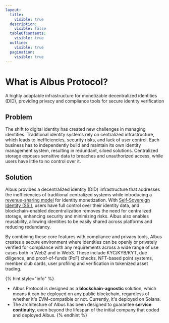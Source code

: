 ```yaml
---
layout:
  title:
    visible: true
  description:
    visible: false
  tableOfContents:
    visible: true
  outline:
    visible: true
  pagination:
    visible: true
---
```


# What is Albus Protocol?

A highly adaptable infrastructure for monetizable decentralized identities (DID), providing privacy and compliance tools for secure identity verification

## Problem

The shift to digital identity has created new challenges in managing identities. Traditional identity systems rely on centralized infrastructure, which leads to inefficiencies, security risks, and lack of user control. Each business has to independently build and maintain its own identity management system, resulting in redundant, siloed solutions. Centralized storage exposes sensitive data to breaches and unauthorized access, while users have little to no control over it.

## Solution

Albus provides a decentralized identity (DID) infrastructure that addresses the inefficiencies of traditional centralized systems while introducing a [revenue-sharing model](revenue-sharing-model.md) for identity monetization. With [Self-Sovereign Identity (SSI)](self-sovereign-identity.md), users have full control over their identity data, and blockchain-enabled decentralization removes the need for centralized storage, enhancing security and minimizing risks. Albus also enables reusability, allowing identities to be easily shared across platforms and reducing redundancy.

By combining these core features with compliance and privacy tools, Albus creates a secure environment where identities can be openly or privately verified for compliance with any requirements across a wide range of use cases both in Web2 and in Web3. These include KYC/KYB/KYT, due diligence, and proof-of-funds (PoF) checks, NFT-based point systems, member club cards, user profiling and verification in tokenized asset trading.

{% hint style="info" %}
* Albus Protocol is designed as a **blockchain-agnostic** solution, which means it can be deployed on any public blockchain, regardless of whether it's EVM-compatible or not. Currently, it's deployed on Solana.
* The architecture of Albus has been designed to guarantee **service continuity**, even beyond the lifespan of the initial company that coded and deployed Albus.
{% endhint %}
